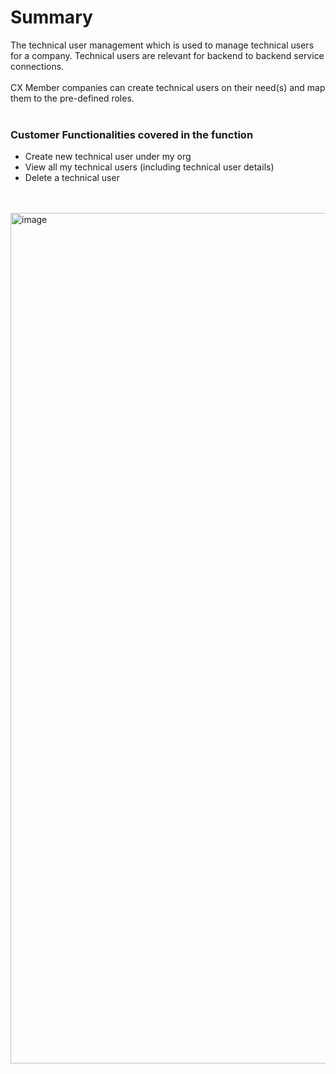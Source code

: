 # Summary

The technical user management which is used to manage technical users for a company. Technical users are relevant for backend to backend service connections.  
<br>
CX Member companies can create technical users on their need(s) and map them to the pre-defined roles.
<br>
<br>

### Customer Functionalities covered in the function
* Create new technical user under my org
* View all my technical users (including technical user details)
* Delete a technical user

<br>
<br>
<img width="1361" alt="image" src="https://user-images.githubusercontent.com/94133633/210963262-76d5e1c6-5076-4087-9816-0bd0ed11655a.png">
<br>
<br>

